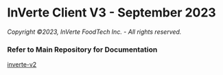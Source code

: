 # InVerte Client V3 - September 2023

_Copyright ©2023, InVerte FoodTech Inc. - All rights reserved._

### Refer to Main Repository for Documentation

[inverte-v2](https://github.com/jarco0204/inverte-v2)
